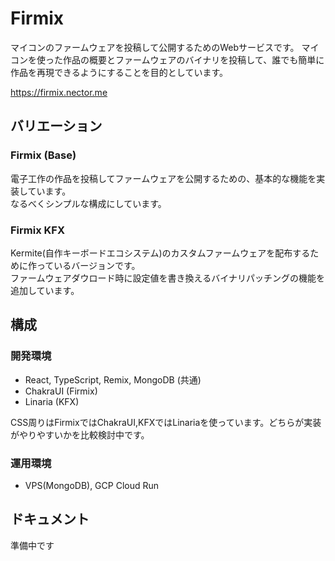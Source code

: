 # Firmix

マイコンのファームウェアを投稿して公開するためのWebサービスです。
マイコンを使った作品の概要とファームウェアのバイナリを投稿して、誰でも簡単に作品を再現できるようにすることを目的としています。

https://firmix.nector.me

## バリエーション

### Firmix (Base)

電子工作の作品を投稿してファームウェアを公開するための、基本的な機能を実装しています。  
なるべくシンプルな構成にしています。


### Firmix KFX

Kermite(自作キーボードエコシステム)のカスタムファームウェアを配布するために作っているバージョンです。  
ファームウェアダウロード時に設定値を書き換えるバイナリパッチングの機能を追加しています。

## 構成

### 開発環境
- React, TypeScript, Remix, MongoDB (共通)  
- ChakraUI (Firmix)  
- Linaria (KFX)

CSS周りはFirmixではChakraUI,KFXではLinariaを使っています。どちらが実装がやりやすいかを比較検討中です。

### 運用環境

- VPS(MongoDB), GCP Cloud Run

## ドキュメント

準備中です

